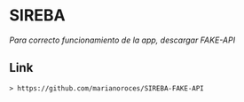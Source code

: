 # SIREBA

*Para correcto funcionamiento de la app, descargar FAKE-API*

## Link

```
> https://github.com/marianoroces/SIREBA-FAKE-API

```
